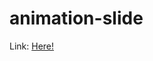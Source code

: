 # animation-slide

Link: <a href="https://neenhila.github.io/animation-slide" target="_blank">Here!</a>

